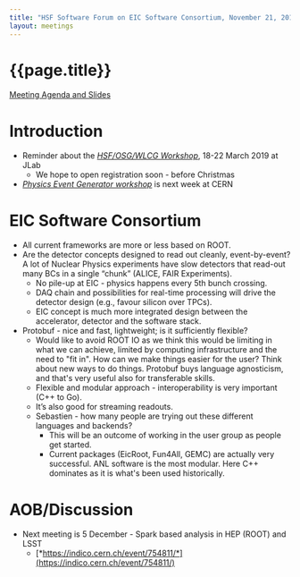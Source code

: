```yaml
---
title: "HSF Software Forum on EIC Software Consortium, November 21, 2018"
layout: meetings
---
```


# {{page.title}}

[Meeting Agenda and Slides](https://indico.cern.ch/event/746526/)

Introduction
============
-   Reminder about the [*HSF/OSG/WLCG
    Workshop*](https://indico.cern.ch/event/759388/), 18-22 March 2019
    at JLab
    -   We hope to open registration soon - before Christmas
-   [*Physics Event Generator
    workshop*](https://indico.cern.ch/event/751693/) is next week at
    CERN

EIC Software Consortium
=======================
-   All current frameworks are more or less based on ROOT.
-   Are the detector concepts designed to read out cleanly,
    event-by-event? A lot of Nuclear Physics experiments have slow detectors that
    read-out many BCs in a single “chunk” (ALICE, FAIR Experiments).
    -   No pile-up at EIC - physics happens every 5th bunch crossing.
    -   DAQ chain and possibilities for real-time processing will drive
        the detector design (e.g., favour silicon over TPCs).
    -   EIC concept is much more integrated design between the
        accelerator, detector and the software stack.
-   Protobuf - nice and fast, lightweight; is it sufficiently flexible?
    -   Would like to avoid ROOT IO as we think this would be limiting
        in what we can achieve, limited by computing infrastructure
        and the need to "fit in". How can we make things easier for
        the user? Think about new ways to do things. Protobuf buys
        language agnosticism, and that's very useful also for
        transferable skills.
    -   Flexible and modular approach - interoperability is very
        important (C++ to Go).
    -   It’s also good for streaming readouts.
    -   Sebastien - how many people are trying out these different
        languages and backends?
        -   This will be an outcome of working in the user group as
            people get started.
        -   Current packages (EicRoot, Fun4All, GEMC) are actually very
            successful. ANL software is the most modular. Here C++
            dominates as it is what's been used historically.

AOB/Discussion
==============
-   Next meeting is 5 December - Spark based analysis in HEP (ROOT) and
    LSST
    -   [*https://indico.cern.ch/event/754811/*](https://indico.cern.ch/event/754811/)
